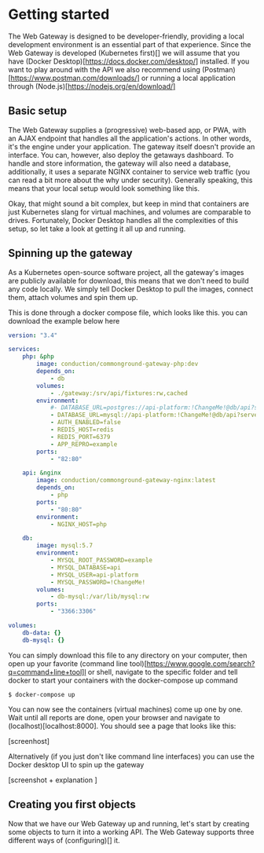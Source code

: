 # Getting started

The Web Gateway is designed to be developer-friendly, providing a local development environment is an essential part of that experience. Since the Web Gateway is developed (Kubernetes first)[] we will assume that you have (Docker Desktop)[https://docs.docker.com/desktop/] installed. If you want to play around with the API we also recommend using (Postman)[https://www.postman.com/downloads/] or running a local application through (Node.js)[https://nodejs.org/en/download/]

## Basic setup

The Web Gateway supplies a (progressive) web-based app, or PWA, with an AJAX endpoint that handles all the application's actions. In other words, it's the engine under your application. The gateway itself doesn't provide an interface. You can, however, also deploy the getaways dashboard. To handle and store information, the gateway will also need a database, additionally, it uses a separate NGINX container to service web traffic (you can read a bit more about the why under security). Generally speaking, this means that your local setup would look something like this.

Okay, that might sound a bit complex, but keep in mind that containers are just Kubernetes slang for virtual machines, and volumes are comparable to drives. Fortunately, Docker Desktop handles all the complexities of this setup, so let take a look at getting it all up and running.

## Spinning up the gateway

As a Kubernetes open-source software project, all the gateway's images are publicly available for download, this means that we don't need to build any code locally. We simply tell Docker Desktop to pull the images, connect them, attach volumes and spin them up.

This is done through a docker compose file, which looks like this. you can download the example below here

```yaml
version: "3.4"

services:
    php: &php
        image: conduction/commonground-gateway-php:dev
        depends_on:
            - db
        volumes:
            - ./gateway:/srv/api/fixtures:rw,cached
        environment:
            #- DATABASE_URL=postgres://api-platform:!ChangeMe!@db/api?serverVersion=10.1
            - DATABASE_URL=mysql://api-platform:!ChangeMe!@db/api?serverVersion=10.1
            - AUTH_ENABLED=false
            - REDIS_HOST=redis
            - REDIS_PORT=6379
            - APP_REPRO=example
        ports:
            - "82:80"

    api: &nginx
        image: conduction/commonground-gateway-nginx:latest
        depends_on:
            - php
        ports:
            - "80:80"
        environment:
            - NGINX_HOST=php

    db:
        image: mysql:5.7
        environment:
            - MYSQL_ROOT_PASSWORD=example
            - MYSQL_DATABASE=api
            - MYSQL_USER=api-platform
            - MYSQL_PASSWORD=!ChangeMe!
        volumes:
            - db-mysql:/var/lib/mysql:rw
        ports:
            - "3366:3306"

volumes:
    db-data: {}
    db-mysql: {}
```

You can simply download this file to any directory on your computer, then open up your favorite (command line tool)[https://www.google.com/search?q=command+line+tool]l or shell, navigate to the specific folder and tell docker to start your containers with the docker-compose up command

```cli
$ docker-compose up
```

You can now see the containers (virtual machines) come up one by one. Wait until all reports are done, open your browser and navigate to (localhost)[localhost:8000]. You should see a page that looks like this:

[screenhost]

Alternatively (if you just don't like command line interfaces) you can use the Docker desktop UI to spin up the gateway

[screenshot + explanation ]

## Creating you first objects

Now that we have our Web Gateway up and running, let's start by creating some objects to turn it into a working API. The Web Gateway supports three different ways of (configuring)[] it.
